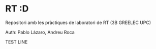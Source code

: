 # RT :D
Repositori amb les pràctiques de laboratori de RT (3B GREELEC UPC)

Auth: Pablo Lázaro, Andreu Roca

TEST LINE
